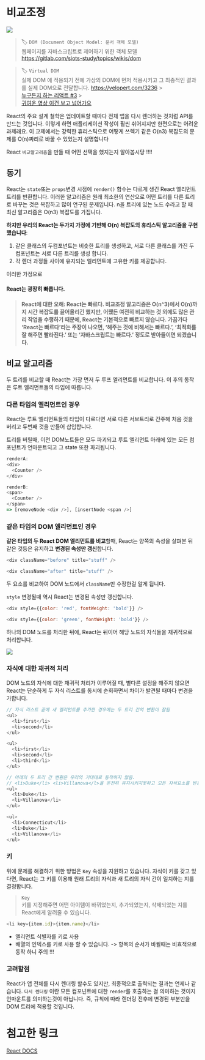 # 비교조정

![](https://spoqa.github.io/images/2015-09-09/homer.png)

> 🏷 `DOM (Document Object Model: 문서 객체 모델)`\
> 웹페이지를 자바스크립트로 제어하기 위한 객체 모델\
> https://gitlab.com/siots-study/topics/wikis/dom

> 🏷 `Virtual DOM` \
> 실제 DOM 에 적용되기 전에 가상의 DOM에 먼저 적용시키고 그 최종적인 결과를 실제 DOM으로 전달합니다.
> https://velopert.com/3236 >\
> [누구든지 하는 리액트 #3](https://www.youtube.com/watch?v=wKwMRH0PkMg&list=PL9FpF_z-xR_E4rxYMMZx5cOpwaiwCzWUH&index=3) >\
> [귀여운 영상 이건 보고 넘어가요](https://www.youtube.com/watch?v=muc2ZF0QIO4)

React의 주요 설계 철학은 업데이트할 때마다 전체 앱을 다시 렌더하는 것처럼 API를 만드는 것입니다. 이렇게 하면 애플리케이션 작성이 훨씬 쉬어지지만 한편으로는 어려운 과제래요. 이 교제에서는 강력한 휴리스틱으로 어떻게 쓰렉기 같은 O(n3) 복잡도의 문제를 O(n)짜리로 바꿀 수 있었는지 설명합니다

React `비교알고리즘`을 만들 때 어떤 선택을 했지는지 알아봅시당 !!!!

## 동기

React는 `state`또는 `props`변경 시점에 `render()` 함수는 다르게 생긴 React 엘리먼트 트리를 반환합니다. 이러한 알고리즘은 원래 최소한의 연산으로 어떤 트리를 다른 트리로 바꾸는 것은 복잡하고 많이 연구된 문제입니다. n을 트리에 있는 노드 수라고 할 때 최신 알고리즘은 O(n3) 복잡도를 가집니다.

**하지만 우리의 React는 두가지 가정에 기반해 O(n) 복잡도의 휴리스틱 알고리즘을 구현했습니다**:

1. 같은 클래스의 두컴포넌트는 비슷한 트리를 생성하고, 서로 다른 클래스를 가진 두 컴포넌트는 서로 다른 트리를 생성 합니다.
1. 각 렌더 과정들 사이에 유지되는 엘리먼트에 고유한 키를 제공합니다.

이러한 가정으로 <h4>React는 광장히 빠릅니다.<h4>

> **React에 대한 오해: React는 빠르다.**
> 비교조정 알고리즘은 O(n^3)에서 O(n)까지 시간 복잡도를 끌어올리긴 했지만, 어쨌든 여전히 비교하는 것 외에도 많은 관리 작업을 수행하기 때문에, React는 기본적으로 빠르지 않습니다. 가끔가다 ‘React는 빠르다’라는 주장이 나오면, ‘해주는 것에 비해서는 빠르다.’, ‘최적화를 잘 해주면 빨라진다.’ 또는 ‘자바스크립트는 빠르다.’ 정도로 받아들이면 되겠습니다.

## 비교 알고리즘

두 트리를 비교할 때 React는 가장 먼저 두 루프 엘리먼트를 비교합니다. 이 후의 동작은 루트 엘리먼트들의 타입에 따릅니다.

### 다른 타입의 엘리먼트인 경우

React는 루트 엘리먼트들의 타입이 다르다면 서로 다른 서브트리로 간주해 처음 것을 버리고 두번째 것을 만들어 삽입합니다.

트리를 버릴때, 이전 DOM노트들은 모두 파괴되고 루트 엘리먼트 아래에 있는 모든 컴포넌트가 언마운트되고 그 state 또한 파괴됩니다.

```js
renderA:
<div>
  <Counter />
</div>

renderB:
<span>
  <Counter />
</span>
=> [removeNode <div />], [insertNode <span />]
```

### 같은 타입의 DOM 엘리먼트인 경우

**같은 타입의 두 React DOM 엘리먼트를 비교**할때, React는 양쪽의 속성을 살펴본 뒤 같은 것등은 유지하고 **변경된 속성만 갱신**합니다.

```js
<div className="before" title="stuff" />

<div className="after" title="stuff" />
```

두 요소를 비교하여 DOM 노드에서 `className`만 수정한걸 알게 됩니다.

`style` 변경될때 역시 React는 변경된 속성만 갱신합니다.

```js
<div style={{color: 'red', fontWeight: 'bold'}} />

<div style={{color: 'green', fontWeight: 'bold'}} />
```

하나의 DOM 노드를 처리한 뒤에, React는 뒤이어 해당 노드의 자식들을 재귀적으로 처리합니다.

![](https://scontent-icn1-1.xx.fbcdn.net/v/t1.0-9/30124890_440611689726844_7133909162185981952_n.jpg?_nc_cat=106&_nc_ht=scontent-icn1-1.xx&oh=889695a5ceff5fe0280633d259cb68dc&oe=5CFFD44B)

### 자식에 대한 재귀적 처리

DOM 노드의 자식에 대한 재귀적 처리가 이루어질 때, 별다른 설정을 해주지 않으면 React는 단순하게 두 자식 리스트를 동시에 순회하면서 차이가 발견될 때마다 변경을 가합니다.

```js
// 자식 리스트 끝에 새 엘리먼트를 추가한 경우에는 두 트리 간의 변환이 잘됨
<ul>
  <li>first</li>
  <li>second</li>
</ul>

<ul>
  <li>first</li>
  <li>second</li>
  <li>third</li>
</ul>
```

```js
// 아래의 두 트리 간 변환은 우리의 기대대로 동작하지 않음.
// <li>Duke</li> <li>Villanova</l>을 온전히 유지시키지못하고 모든 자식요소를 변경 합니다.
<ul>
  <li>Duke</li>
  <li>Villanova</li>
</ul>

<ul>
  <li>Connecticut</li>
  <li>Duke</li>
  <li>Villanova</li>
</ul>
```

### 키

위에 문제를 해결하기 위한 방법은 `Key` 속성을 지원하고 있습니다.
자식이 키를 갖고 있다면, React는 그 키를 이용해 원래 트리의 자식과 새 트리의 자식 간이 일치하는 지를 결정합니다.

> `Key`\
> 키를 지정해주면 어떤 아이템이 바뀌었는지, 추가되었는지, 삭제되었는 지를 React에게 알려줄 수 있습니다.

```js
<li key={item.id}>{item.name}</li>
```

- 엘리먼트 식별자를 키로 사용
- 배열의 인덱스를 키로 사용 할 수 있습니다. -> 항목의 순서가 바뀔때는 비효적으로 동작 하니 주의 !!!

### 고려할점

React가 앱 전체를 다시 렌더링 할수도 있지만, 최종적으로 출력되는 결과는 언제나 같습니다.
`다시 렌더링` 이란 모든 컴포넌트에 대한 `render`를 호출하는 걸 의미하는 것이지 언마운트를 의미하는것이 아닙니다. 즉, 규칙에 따라 렌더링 전후에 변경된 부분만을 DOM 트리에 적용할 것입니다.

# 첨고한 링크

[React DOCS](https://reactjs-org-ko.netlify.com/docs/reconciliation.html)
